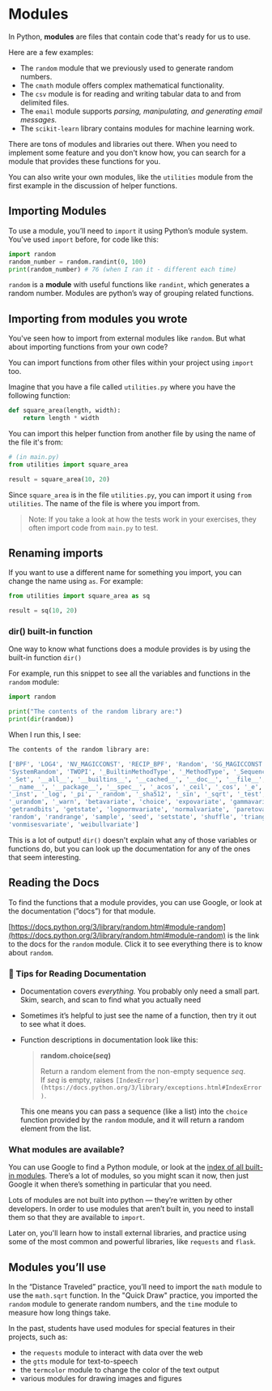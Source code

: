 # Modules

In Python, **modules** are files that contain code that's ready for us to use.

Here are a few examples:

- The `random` module that we previously used to generate random numbers.
- The `cmath` module offers complex mathematical functionality.
- The `csv` module is for reading and writing tabular data to and from delimited files.
- The `email` module supports *parsing, manipulating, and generating email messages.*
- The `scikit-learn` library contains modules for machine learning work.

There are tons of modules and libraries out there. When you need to implement some feature and you don't know how, you can search for a module that provides these functions for you.

You can also write your own modules, like the `utilities` module from the first example in the discussion of helper functions.

## Importing Modules

To use a module, you’ll need to `import` it using Python’s module system. You’ve used `import` before, for code like this:

```python
import random
random_number = random.randint(0, 100)
print(random_number) # 76 (when I ran it - different each time)
```

`random` is a **module** with useful functions like `randint`, which generates a random number. Modules are python’s way of grouping related functions.

## Importing from modules you wrote

You've seen how to import from external modules like `random`. But what about importing functions from your own code?

You can import functions from other files within your project using `import` too.

Imagine that you have a file called `utilities.py` where you have the following function:

```python
def square_area(length, width):
    return length * width
```

You can import this helper function from another file by using the name of the file it's from:

```python
# (in main.py)
from utilities import square_area

result = square_area(10, 20)
```

Since `square_area` is in the file `utilities.py`, you can import it using `from utilities`. The name of the file is where you import from.

> Note: If you take a look at how the tests work in your exercises, they often import code from `main.py` to test.

## Renaming imports

If you want to use a different name for something you import, you can change the name using `as`. For example:

```python
from utilities import square_area as sq

result = sq(10, 20)
```

### dir() built-in function

One way to know what functions does a module provides is by using the built-in function `dir()`

For example, run this snippet to see all the variables and functions in the `random` module:

```python
import random

print("The contents of the random library are:")
print(dir(random))
```

When I run this, I see:

```python
The contents of the random library are:

['BPF', 'LOG4', 'NV_MAGICCONST', 'RECIP_BPF', 'Random', 'SG_MAGICCONST',
'SystemRandom', 'TWOPI', '_BuiltinMethodType', '_MethodType', '_Sequence',
'_Set', '__all__', '__builtins__', '__cached__', '__doc__', '__file__', '__loader__',
'__name__', '__package__', '__spec__', '_acos', '_ceil', '_cos', '_e', '_exp',
'_inst', '_log', '_pi', '_random', '_sha512', '_sin', '_sqrt', '_test', '_test_generator',
'_urandom', '_warn', 'betavariate', 'choice', 'expovariate', 'gammavariate', 'gauss',
'getrandbits', 'getstate', 'lognormvariate', 'normalvariate', 'paretovariate', 'randint',
'random', 'randrange', 'sample', 'seed', 'setstate', 'shuffle', 'triangular', 'uniform',
'vonmisesvariate', 'weibullvariate']
```

This is a lot of output! `dir()` doesn't explain what any of those variables or
functions do, but you can look up the documentation for any of the ones that
seem interesting.

## Reading the Docs

To find the functions that a module provides, you can use Google, or look at the documentation (”docs”) for that module.

[https://docs.python.org/3/library/random.html#module-random](https://docs.python.org/3/library/random.html#module-random) is the link to the docs for the `random` module. Click it to see everything there is to know about `random`.

### 📖 Tips for Reading Documentation

- Documentation covers *everything.* You probably only need a small part. Skim, search, and scan to find what you actually need
- Sometimes it’s helpful to just see the name of a function, then try it out to see what it does.
- Function descriptions in documentation look like this:

    > **random.choice(*seq*)**
    >
    >
    > Return a random element from the non-empty sequence *seq*. If *seq* is empty, raises `[IndexError](https://docs.python.org/3/library/exceptions.html#IndexError)`.
    >

    This one means you can pass a sequence (like a list) into the `choice` function provided by the `random` module, and it will return a random element from the list.

### What modules are available?

You can use Google to find a Python module, or look at the [index of all built-in modules](https://docs.python.org/3/py-modindex.html). There’s a lot of modules, so you might scan it now, then just Google it when there’s something in particular that you need.

Lots of modules are not built into python — they’re written by other developers. In order to use modules that aren’t built in, you need to install them so that they are available to `import`.

Later on, you'll learn how to install external libraries, and practice using some of the most common and powerful libraries, like `requests` and `flask`.

## Modules you’ll use

In the “Distance Traveled” practice, you’ll need to import the `math` module to use the `math.sqrt` function. In the "Quick Draw" practice, you imported the `random` module to generate random numbers, and the `time` module to measure how long things take.

In the past, students have used modules for special features in their projects, such as:

- the `requests` module to interact with data over the web
- the `gtts` module for text-to-speech
- the `termcolor` module to change the color of the text output
- various modules for drawing images and figures